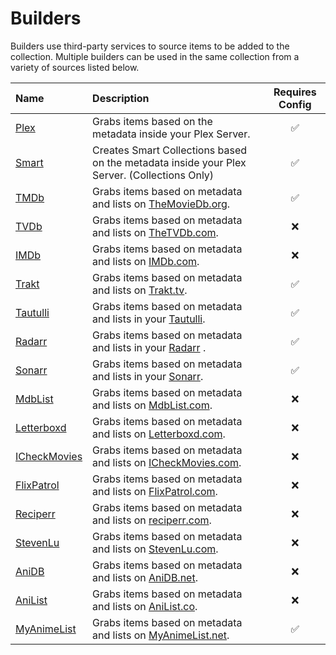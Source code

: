 # Builders

Builders use third-party services to source items to be added to the collection. Multiple builders can be used in the same collection from a variety of sources listed below.

| Name                                  | Description                                                                                   | Requires Config |
|:--------------------------------------|:----------------------------------------------------------------------------------------------|:---------------:|
| [Plex](../builders/plex)                 | Grabs items based on the metadata inside your Plex Server.                                    |     &#9989;     |
| [Smart](../builders/smart)               | Creates Smart Collections based on the metadata inside your Plex Server. (Collections Only)   |     &#9989;     |
| [TMDb](../builders/tmdb)                 | Grabs items based on metadata and lists on [TheMovieDb.org](https://www.themoviedb.org/).     |     &#9989;     |
| [TVDb](../builders/tvdb)                 | Grabs items based on metadata and lists on [TheTVDb.com](https://www.thetvdb.com/).           |    &#10060;     |
| [IMDb](../builders/imdb)                 | Grabs items based on metadata and lists on [IMDb.com](https://www.imdb.com/).                 |    &#10060;     |
| [Trakt](../builders/trakt)               | Grabs items based on metadata and lists on [Trakt.tv](https://trakt.tv/).                     |     &#9989;     |
| [Tautulli](../builders/tautulli)         | Grabs items based on metadata and lists in your [Tautulli](https://tautulli.com/).            |     &#9989;     |
| [Radarr](../builders/radarr)             | Grabs items based on metadata and lists in your [Radarr](https://radarr.video/) .             |     &#9989;     |
| [Sonarr](../builders/sonarr)             | Grabs items based on metadata and lists in your [Sonarr](https://sonarr.tv/).                 |     &#9989;     |
| [MdbList](../builders/mdblist)           | Grabs items based on metadata and lists on [MdbList.com](https://mdblist.com/).               |    &#10060;     |
| [Letterboxd](../builders/letterboxd)     | Grabs items based on metadata and lists on [Letterboxd.com](https://letterboxd.com/).         |    &#10060;     |
| [ICheckMovies](../builders/icheckmovies) | Grabs items based on metadata and lists on [ICheckMovies.com](https://www.icheckmovies.com/). |    &#10060;     |
| [FlixPatrol](../builders/flixpatrol)     | Grabs items based on metadata and lists on [FlixPatrol.com](https://flixpatrol.com/).         |    &#10060;     |
| [Reciperr](../builders/reciperr)         | Grabs items based on metadata and lists on [reciperr.com](https://reciperr.com/).             |    &#10060;     |
| [StevenLu](../builders/stevenlu)         | Grabs items based on metadata and lists on [StevenLu.com](https://movies.stevenlu.com/).      |    &#10060;     |
| [AniDB](../builders/anidb)               | Grabs items based on metadata and lists on [AniDB.net](https://anidb.net/).                   |    &#10060;     |
| [AniList](../builders/anilist)           | Grabs items based on metadata and lists on [AniList.co](https://anilist.co/).                 |    &#10060;     |
| [MyAnimeList](../builders/myanimelist)   | Grabs items based on metadata and lists on [MyAnimeList.net](https://myanimelist.net/).       |     &#9989;     |